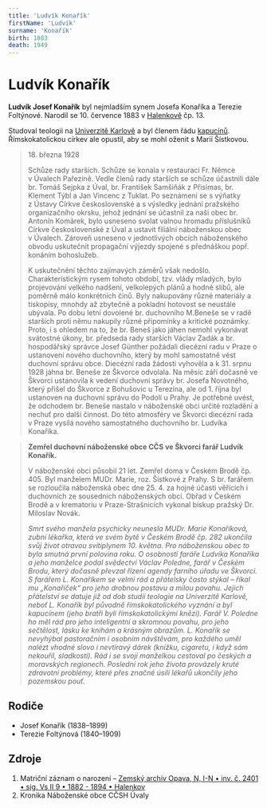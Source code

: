 ```yaml
---
title: 'Ludvík Konařík'
firstName: 'Ludvík'
surname: 'Konařík'
birth: 1883
death: 1949
---
```


# Ludvík Konařík

**Ludvík Josef Konařík** byl nejmladším synem Josefa Konaříka a Terezie Foltýnové. Narodil se 10. července 1883 v&nbsp;[Halenkově](https://cs.wikipedia.org/wiki/Halenkov) čp. 13.

Studoval teologii na [Univerzitě Karlově](https://cs.wikipedia.org/wiki/Univerzita_Karlova) a byl členem řádu [kapucínů](https://cs.wikipedia.org/wiki/%C5%98%C3%A1d_men%C5%A1%C3%ADch_brat%C5%99%C3%AD_kapuc%C3%ADn%C5%AF). Římskokatolickou církev ale opustil, aby se mohl oženit s&nbsp;Marií Šístkovou.

<Photo src="Photo1500280.jpg" alt="Ludvík Konařík jako kapucín (nedatováno)" size="md" />

<Photo src="Photo1500316.jpg" alt="Ludvík a Marie Konaříkovi (1920)" size="lg" />

> 18\. března 1928
> 
> Schůze rady starších. Schůze se konala v&nbsp;restauraci Fr. Němce v&nbsp;Úvalech Pařezině. Vedle členů rady starších se schůze účastnili dále br. Tomáš Sejpka z&nbsp;Úval, br. František Samšiňák z&nbsp;Přisimas, br. Klement Týbl a Jan Vincenc z&nbsp;Tuklat. Po seznámení se s&nbsp;výňatky z&nbsp;Ústavy Církve československé a s&nbsp;výsledky jednání pražského organizačního okrsku, jehož jednání se účastnil za naši obec br. Antonín Komárek, bylo usneseno svolat valnou hromadu příslušníků Církve československé z&nbsp;Úval a ustavit filiální náboženskou obec v&nbsp;Úvalech. Zároveň usneseno v&nbsp;jednotlivých obcích náboženského obvodu uskutečnit propagační výjezdy spojené s&nbsp;přednáškou popř. konáním bohoslužeb.
> 
> K&nbsp;uskutečnění těchto zajímavých záměrů však nedošlo. Charakteristickým rysem tohoto období, tzv. vlády mladých, bylo projevování velkého nadšení, velkolepých plánů a hodně slibů, ale poměrně málo konkrétních činů. Byly nakupovány různé materiály a tiskopisy, mnohdy až zbytečně a pokladní hotovost se neustále ubývala. Po dobu letní dovolené br. duchovního M.Beneše se v&nbsp;radě starších proti němu nakupily různé připomínky a kritické poznámky. Proto, i s&nbsp;ohledem na to, že br. Beneš jako jáhen nemohl vykonávat svátostné úkony, br. předseda rady starších Václav Zadák a br. hospodářský správce Josef Günther požádali diecézní radu v&nbsp;Praze o ustanovení nového duchovního, který by mohl samostatně vést duchovní správu obce. Diecézní rada žádosti vyhověla a k&nbsp;31. srpnu 1928 jáhna br. Beneše ze Škvorce odvolala. Na měsíc září dočasně ve Škvorci ustanovila k&nbsp;vedení duchovní správy br. Josefa Novotného, který přišel do Škvorce z&nbsp;Bohušovic u Terezína, ale od 1. října byl ustanoven na duchovní správu do Podolí u Prahy. Je potřebné uvést, že odchodem br. Beneše nastalo v&nbsp;náboženské obci určité rozladění a nechuť pro další činnost. Do této atmosféry ve Škvorci diecézní rada v&nbsp;Praze vysílá nového samostatného duchovního br. Ludvíka Konaříka.

> **Zemřel duchovní náboženské obce CČS ve Škvorci farář Ludvík Konařík.**
> 
> V&nbsp;náboženské obci působil 21 let. Zemřel doma v&nbsp;Českém Brodě čp. 405. Byl manželem MUDr. Marie, roz. Šístkové z&nbsp;Prahy. S&nbsp;br. farářem se rozloučila náboženská obec dne 25. 4. za hojné účasti věřících i duchovních ze sousedních náboženských obcí. Obřad v&nbsp;Českém Brodě a v&nbsp;krematoriu v&nbsp;Praze-Strašnicích vykonal biskup pražský Dr. Miloslav Novák.
> 
> _Smrt svého manžela psychicky neunesla MUDr. Marie Konaříková, zubní lékařka, která ve svém bytě v&nbsp;Českém Brodě čp. 282 ukončila svůj život otravou svítiplynem 10. května. Pro náboženskou obec to byla smutná první polovina roku. O osobnosti faráře Ludvíka Konaříka a jeho manželce podal svědectví Václav Poledne, farář v&nbsp;Českém Brodu, který dočasně převzal řízení agendy farního úřadu ve Škvorci. S&nbsp;farářem L. Konaříkem se velmi rád a přátelsky často stýkal – říkal mu „Konaříček“ pro jeho drobnou postavu a milou povahu. Jejich přátelství se datuje již od dob studií teologie na Univerzitě Karlově, neboť L. Konařík byl původně římskokatolického vyznání a byl kapucínem (jeho bratři byli římskokatolickými knězi). Farář V. Poledne ho měl rád pro jeho inteligentní a skromnou povahu, pro jeho sečtělost, lásku ke knihám a krásným obrazům. L. Konařík se nevyhýbal pastoračním i osobním návštěvám, pro každého uměl nalézt vhodné slovo i nevtíravý dárek (knížku, cigaretu, i když sám nekouřil, sladkosti). Rád i se svojí manželkou cestoval po českých a moravských regionech. Poslední rok jeho života provázely kruté zdravotní problémy, které přes značné úsilí lékařů ukončily jeho pozemskou pouť._

<Photo src="20190730_184116.jpg" alt="Výstřih z kroniky Náboženské obce CČSH Úvaly [2]" size="lg" />


## Rodiče

- Josef Konařík (1838–1899)
- Terezie Foltýnová (1840–1909)


## Zdroje

1. Matriční záznam o narození – [Zemský archiv Opava, N, I-N • inv. č. 2401 • sig. Vs II 9 • 1882 - 1894 • Halenkov](http://digi.archives.cz/da/permalink?xid=be87e238-f13c-102f-8255-0050568c0263&scan=26#scan26)
2. Kronika Náboženské obce CČSH Úvaly

